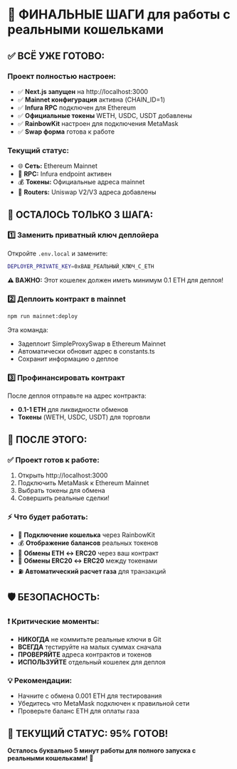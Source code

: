 # 🎯 ФИНАЛЬНЫЕ ШАГИ для работы с реальными кошельками

## ✅ ВСЁ УЖЕ ГОТОВО:

### Проект полностью настроен:
- ✅ **Next.js запущен** на http://localhost:3000 
- ✅ **Mainnet конфигурация** активна (CHAIN_ID=1)
- ✅ **Infura RPC** подключен для Ethereum
- ✅ **Официальные токены** WETH, USDC, USDT добавлены
- ✅ **RainbowKit** настроен для подключения MetaMask
- ✅ **Swap форма** готова к работе

### Текущий статус:
- 🌐 **Сеть:** Ethereum Mainnet  
- 🔗 **RPC:** Infura endpoint активен
- 💰 **Токены:** Официальные адреса mainnet
- 🔗 **Routers:** Uniswap V2/V3 адреса добавлены

## 🚨 ОСТАЛОСЬ ТОЛЬКО 3 ШАГА:

### 1️⃣ Заменить приватный ключ деплойера
Откройте `.env.local` и замените:
```bash
DEPLOYER_PRIVATE_KEY=0xВАШ_РЕАЛЬНЫЙ_КЛЮЧ_С_ETH
```
**⚠️ ВАЖНО:** Этот кошелек должен иметь минимум 0.1 ETH для деплоя!

### 2️⃣ Деплоить контракт в mainnet
```bash
npm run mainnet:deploy
```
Эта команда:
- Задеплоит SimpleProxySwap в Ethereum Mainnet
- Автоматически обновит адрес в constants.ts
- Сохранит информацию о деплое

### 3️⃣ Профинансировать контракт
После деплоя отправьте на адрес контракта:
- **0.1-1 ETH** для ликвидности обменов
- **Токены** (WETH, USDC, USDT) для торговли

## 🎉 ПОСЛЕ ЭТОГО:

### ✅ Проект готов к работе:
1. Открыть http://localhost:3000
2. Подключить MetaMask к Ethereum Mainnet  
3. Выбрать токены для обмена
4. Совершить реальные сделки!

### ⚡ Что будет работать:
- 🔗 **Подключение кошелька** через RainbowKit
- 💰 **Отображение балансов** реальных токенов  
- 🔄 **Обмены ETH ↔ ERC20** через ваш контракт
- 🔄 **Обмены ERC20 ↔ ERC20** между токенами
- ⛽ **Автоматический расчет газа** для транзакций

## 🛡️ БЕЗОПАСНОСТЬ:

### ❗ Критические моменты:
- **НИКОГДА** не коммитьте реальные ключи в Git
- **ВСЕГДА** тестируйте на малых суммах сначала  
- **ПРОВЕРЯЙТЕ** адреса контрактов и токенов
- **ИСПОЛЬЗУЙТЕ** отдельный кошелек для деплоя

### 💡 Рекомендации:
- Начните с обмена 0.001 ETH для тестирования
- Убедитесь что MetaMask подключен к правильной сети
- Проверьте баланс ETH для оплаты газа

## 🎯 ТЕКУЩИЙ СТАТУС: 95% ГОТОВ!

**Осталось буквально 5 минут работы для полного запуска с реальными кошельками!** 🚀
